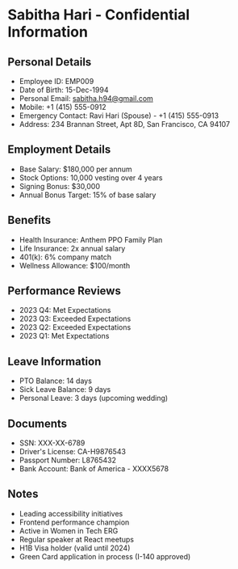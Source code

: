 # Sabitha Hari - Confidential Information

## Personal Details
- Employee ID: EMP009
- Date of Birth: 15-Dec-1994
- Personal Email: sabitha.h94@gmail.com
- Mobile: +1 (415) 555-0912
- Emergency Contact: Ravi Hari (Spouse) - +1 (415) 555-0913
- Address: 234 Brannan Street, Apt 8D, San Francisco, CA 94107

## Employment Details
- Base Salary: $180,000 per annum
- Stock Options: 10,000 vesting over 4 years
- Signing Bonus: $30,000
- Annual Bonus Target: 15% of base salary

## Benefits
- Health Insurance: Anthem PPO Family Plan
- Life Insurance: 2x annual salary
- 401(k): 6% company match
- Wellness Allowance: $100/month

## Performance Reviews
- 2023 Q4: Met Expectations
- 2023 Q3: Exceeded Expectations
- 2023 Q2: Exceeded Expectations
- 2023 Q1: Met Expectations

## Leave Information
- PTO Balance: 14 days
- Sick Leave Balance: 9 days
- Personal Leave: 3 days (upcoming wedding)

## Documents
- SSN: XXX-XX-6789
- Driver's License: CA-H9876543
- Passport Number: L8765432
- Bank Account: Bank of America - XXXX5678

## Notes
- Leading accessibility initiatives
- Frontend performance champion
- Active in Women in Tech ERG
- Regular speaker at React meetups
- H1B Visa holder (valid until 2024)
- Green Card application in process (I-140 approved) 
